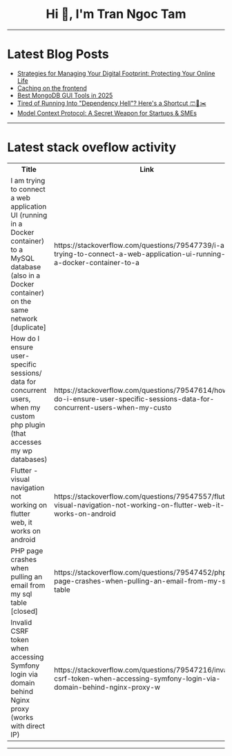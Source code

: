 <h1 align="center">Hi 👋, I'm Tran Ngoc Tam</h1>

---

# Latest Blog Posts 
<!-- BLOG-POST-LIST:START -->
- [Strategies for Managing Your Digital Footprint: Protecting Your Online Life](https://dev.to/okoye_ndidiamaka_5e3b7d30/strategies-for-managing-your-digital-footprint-protecting-your-online-life-2gnc)
- [Caching on the frontend](https://dev.to/angojay/caching-on-the-frontend-227m)
- [Best MongoDB GUI Tools in 2025](https://dev.to/roxana_haidiner/best-mongodb-gui-tools-in-2025-5e90)
- [Tired of Running Into &quot;Dependency Hell&quot;? Here&#39;s a Shortcut 🩳🍰✂️](https://dev.to/randykip/tired-of-running-into-dependency-hell-heres-a-shortcut-kg4)
- [Model Context Protocol: A Secret Weapon for Startups &amp; SMEs](https://dev.to/bitontree/model-context-protocol-a-secret-weapon-for-startups-smes-4jpl)
<!-- BLOG-POST-LIST:END -->

---

# Latest stack oveflow activity
<table>
  <tr><th>Title</th><th>Link</th></tr>
  <!-- STACKOVERFLOW:START --><tr><td>I am trying to connect a web application UI &lpar;running in a Docker container&rpar; to a MySQL database &lpar;also in a Docker container&rpar; on the same network [duplicate]</td><td>https://stackoverflow.com/questions/79547739/i-am-trying-to-connect-a-web-application-ui-running-in-a-docker-container-to-a</td></tr><tr><td>How do I ensure user-specific sessions/ data for concurrent users, when my custom php plugin &lpar;that accesses my wp databases&rpar;</td><td>https://stackoverflow.com/questions/79547614/how-do-i-ensure-user-specific-sessions-data-for-concurrent-users-when-my-custo</td></tr><tr><td>Flutter - visual navigation not working on flutter web, it works on android</td><td>https://stackoverflow.com/questions/79547557/flutter-visual-navigation-not-working-on-flutter-web-it-works-on-android</td></tr><tr><td>PHP page crashes when pulling an email from my sql table [closed]</td><td>https://stackoverflow.com/questions/79547452/php-page-crashes-when-pulling-an-email-from-my-sql-table</td></tr><tr><td>Invalid CSRF token when accessing Symfony login via domain behind Nginx proxy &lpar;works with direct IP&rpar;</td><td>https://stackoverflow.com/questions/79547216/invalid-csrf-token-when-accessing-symfony-login-via-domain-behind-nginx-proxy-w</td></tr><!-- STACKOVERFLOW:END -->
</table>

---



